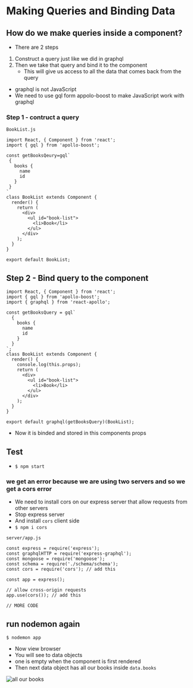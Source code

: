 # Making Queries and Binding Data
## How do we make queries inside a component?
* There are 2 steps

1. Construct a query just like we did in graphql
2. Then we take that query and bind it to the component
    * This will give us access to all the data that comes back from the query

* graphql is not JavaScript
* We need to use gql form appolo-boost to make JavaScript work with graphql

### Step 1 - contruct a query
`BookList.js`

```
import React, { Component } from 'react';
import { gql } from 'apollo-boost';

const getBooksQeury=gql`
 {
   books {
     name
     id
   }
 }
`
class BookList extends Component {
  render() {
    return (
      <div>
        <ul id="book-list">
          <li>Book</li>
        </ul>
      </div>
    );
  }
}

export default BookList;
```

## Step 2 - Bind query to the component

```
import React, { Component } from 'react';
import { gql } from 'apollo-boost';
import { graphql } from 'react-apollo';

const getBooksQuery = gql`
  {
    books {
      name
      id
    }
  }
`;
class BookList extends Component {
  render() {
    console.log(this.props);
    return (
      <div>
        <ul id="book-list">
          <li>Book</li>
        </ul>
      </div>
    );
  }
}

export default graphql(getBooksQuery)(BookList);
```

* Now it is binded and stored in this components props

## Test
* `$ npm start`

### we get an error because we are using two servers and so we get a cors error
* We need to install cors on our express server that allow requests from other servers
* Stop express server
* And install `cors` client side
* `$ npm i cors`

`server/app.js`

```
const express = require('express');
const graphqlHTTP = require('express-graphql');
const mongoose = require('mongoose');
const schema = require('./schema/schema');
const cors = require('cors'); // add this

const app = express();

// allow cross-origin requests
app.use(cors()); // add this

// MORE CODE
```

## run nodemon again
`$ nodemon app`

* Now view browser
* You will see to data objects
* one is empty when the component is first rendered
* Then next data object has all our books inside `data.books`

![all our books](https://i.imgur.com/UqsuvtL.png)


